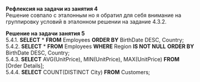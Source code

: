 **Рефлексия на задачи из занятия 4**</br>
Решение совпало с эталонным но я обратил для себя внимание на группировку условий в эталонном решении на задание 4.3.2. 

**Решение на задачи занятия 5**</br>
5.4.1. **SELECT** * **FROM** Employees **ORDER BY** BirthDate DESC, Country;</br>
5.4.2. **SELECT** * **FROM** Employees **WHERE** Region **IS NOT NULL** **ORDER BY** BirthDate DESC, Country;</br>
5.4.3. **SELECT** AVG(UnitPrice), MIN(UnitPrice), MAX(UnitPrice) **FROM** \[Order Details\];</br>
5.4.4. **SELECT** COUNT(DISTINCT City) **FROM** Customers;</br>
